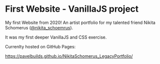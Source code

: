 # First Website - VanillaJS project

My first Website from 2020! An artist portfolio for my talented friend Nikita Schomerus ([@nikita_schoemrus](https://www.instagram.com/nikita_schomerus/?hl=en)). 

It was my first deeper VanillaJS and CSS exercise. 

Currenlty hosted on GitHub Pages:

https://pavelbuilds.github.io/NikitaSchomerus_LegacyPortfolio/
